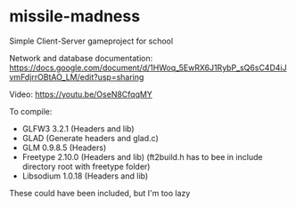 # missile-madness
Simple Client-Server gameproject for school

Network and database documentation: https://docs.google.com/document/d/1HWoq_5EwRX6J1RybP_sQ6sC4D4iJvmFdjrrOBtAO_LM/edit?usp=sharing 

Video: https://youtu.be/OseN8CfqqMY

To compile:
- GLFW3 3.2.1 (Headers and lib)
- GLAD (Generate headers and glad.c)
- GLM 0.9.8.5 (Headers)
- Freetype 2.10.0 (Headers and lib) (ft2build.h has to bee in include directory root with freetype folder)
- Libsodium 1.0.18 (Headers and lib)

These could have been included, but I'm too lazy
